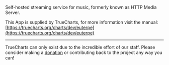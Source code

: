 Self-hosted streaming service for music, formerly known as HTTP Media Server.

This App is supplied by TrueCharts, for more information visit the manual: [https://truecharts.org/charts/dev/euterpe](https://truecharts.org/charts/dev/euterpe)

---

TrueCharts can only exist due to the incredible effort of our staff.
Please consider making a [donation](https://truecharts.org/sponsor) or contributing back to the project any way you can!
